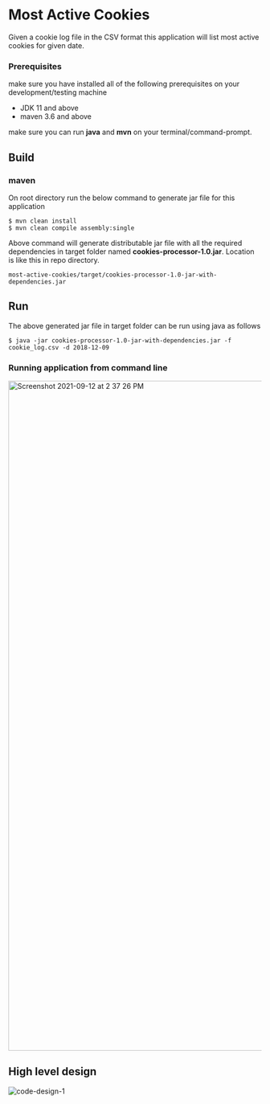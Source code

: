 # Most Active Cookies
Given a cookie log file in the CSV format this application will list most active cookies for given date.
### Prerequisites
make sure you have installed all of the following prerequisites on your development/testing machine
- JDK 11 and above
- maven 3.6 and above

make sure you can run **java** and **mvn** on your terminal/command-prompt.

## Build
### maven
On root directory run the below command to generate jar file for this application
``` 
$ mvn clean install
$ mvn clean compile assembly:single
```
Above command will generate distributable jar file with all the required dependencies in target folder named **cookies-processor-1.0.jar**.
Location is like this in repo directory.
```
most-active-cookies/target/cookies-processor-1.0-jar-with-dependencies.jar
```

## Run
The above generated jar file in target folder can be run using java as follows
```
$ java -jar cookies-processor-1.0-jar-with-dependencies.jar -f cookie_log.csv -d 2018-12-09
```

### Running application from command line 
<img width="1334" alt="Screenshot 2021-09-12 at 2 37 26 PM" src="https://user-images.githubusercontent.com/50840332/132982016-089557f9-09f9-443a-87b7-e8dea1561a50.png">

## High level design
![code-design-1](https://user-images.githubusercontent.com/50840332/132972117-4b756087-bdd0-4447-a084-e823ccbc9057.png)

